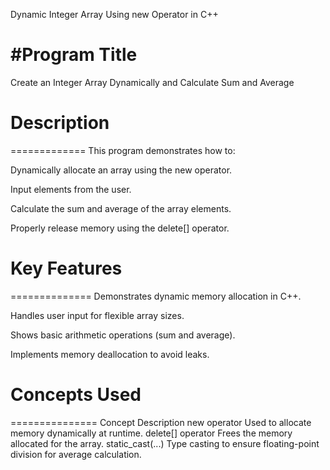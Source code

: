 Dynamic Integer Array Using new Operator in C++

#Program Title
==============
Create an Integer Array Dynamically and Calculate Sum and Average



# Description
=============
This program demonstrates how to:

Dynamically allocate an array using the new operator.

Input elements from the user.

Calculate the sum and average of the array elements.

Properly release memory using the delete[] operator.



# Key Features
==============
Demonstrates dynamic memory allocation in C++.

Handles user input for flexible array sizes.

Shows basic arithmetic operations (sum and average).

Implements memory deallocation to avoid leaks.



# Concepts Used
===============
Concept	Description
new operator	Used to allocate memory dynamically at runtime.
delete[] operator	Frees the memory allocated for the array.
static_cast<float>(...)	Type casting to ensure floating-point division for average calculation.
